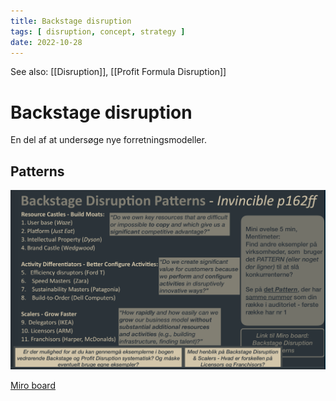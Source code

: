 ```yaml
---
title: Backstage disruption
tags: [ disruption, concept, strategy ]
date: 2022-10-28
---
```


See also: [[Disruption]], [[Profit Formula Disruption]]

# Backstage disruption 
En del af at undersøge nye forretningsmodeller. 

## Patterns
![](img/pasted_img_20221028124839.png)

[Miro board](https://miro.com/app/board/uXjVPJaYRto=/)



